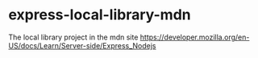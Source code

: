 # express-local-library-mdn
The local library project in the mdn site
https://developer.mozilla.org/en-US/docs/Learn/Server-side/Express_Nodejs
